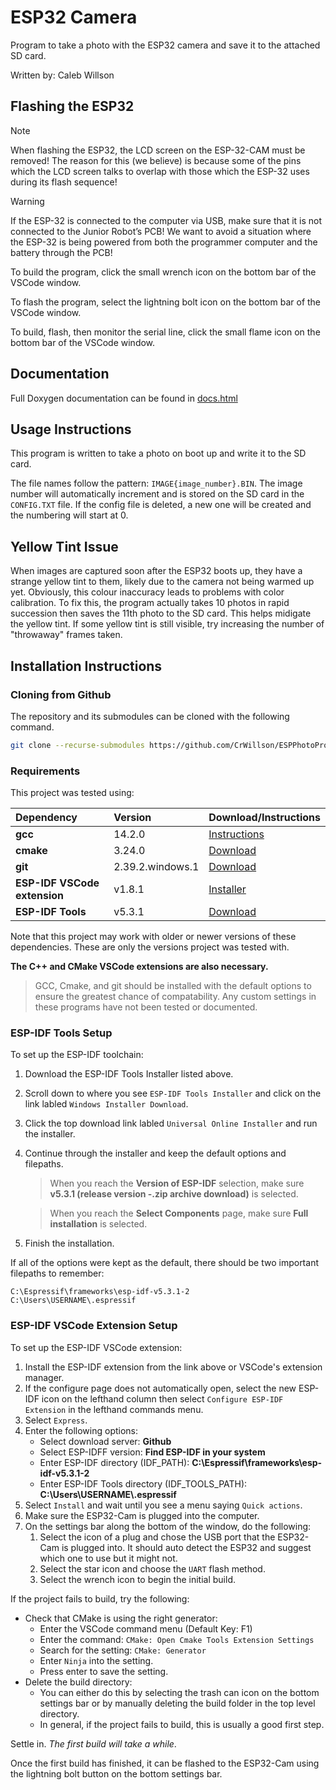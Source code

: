 # ESP32 Camera

Program to take a photo with the ESP32 camera and save it to the attached SD card.

Written by: Caleb Willson

## Flashing the ESP32

> [!NOTE]
> When flashing the ESP32, the LCD screen on the ESP-32-CAM must be removed!
> The reason for this (we believe) is because some of the pins which the LCD screen talks to overlap with those which the ESP-32 uses during its flash sequence! 

> [!WARNING]
> If the ESP-32 is connected to the computer via USB, make sure that it is not connected to the Junior Robot’s PCB! 
> We want to avoid a situation where the ESP-32 is being powered from both the programmer computer and the battery through the PCB!

To build the program, click the small wrench icon on the bottom bar of the VSCode window.

To flash the program, select the lightning bolt icon on the bottom bar of the VSCode window.

To build, flash, then monitor the serial line, click the small flame icon on the bottom bar of the VSCode window.

## Documentation
Full Doxygen documentation can be found in [docs.html](./docs.html)

## Usage Instructions
This program is written to take a photo on boot up and write it to the SD card. 

The file names follow the pattern: `IMAGE{image_number}.BIN`. The image number will automatically increment and is stored on the SD card in the `CONFIG.TXT` file. If the config file is deleted, a new one will be created and the numbering will start at 0. 

## Yellow Tint Issue
When images are captured soon after the ESP32 boots up, they have a strange yellow tint to them, likely due to the camera not being warmed up yet. Obviously, this colour inaccuracy leads to problems with color calibration. To fix this, the program actually takes 10 photos in rapid succession then saves the 11th photo to the SD card. This helps midigate the yellow tint. If some yellow tint is still visible, try increasing the number of "throwaway" frames taken.

## Installation Instructions

### Cloning from Github
The repository and its submodules can be cloned with the following command.

```bash
git clone --recurse-submodules https://github.com/CrWillson/ESPPhotoProcessor.git
```

### Requirements
This project was tested using:

| **Dependency**               	| **Version**          	| **Download/Instructions** 	
|:------------------------------|:----------------------|:-
| **gcc**                      	| 14.2.0            	| [Instructions](https://www.freecodecamp.org/news/how-to-install-c-and-cpp-compiler-on-windows/)
| **cmake**                    	| 3.24.0            	| [Download](https://cmake.org/download/)
| **git**                      	| 2.39.2.windows.1  	| [Download](https://git-scm.com/download/win) 
| **ESP-IDF VSCode extension** 	| v1.8.1            	| [Installer](https://marketplace.visualstudio.com/items?itemName=espressif.esp-idf-extension)
| **ESP-IDF Tools**            	| v5.3.1            	| [Download](https://docs.espressif.com/projects/esp-idf/en/stable/esp32/get-started/windows-setup.html)

Note that this project may work with older or newer versions of these dependencies. 
These are only the versions project was tested with.

**The C++ and CMake VSCode extensions are also necessary.**

> GCC, Cmake, and git should be installed with the default options to ensure the greatest chance of compatability.
> Any custom settings in these programs have not been tested or documented.

### ESP-IDF Tools Setup
To set up the ESP-IDF toolchain:

1. Download the ESP-IDF Tools Installer listed above.
2. Scroll down to where you see `ESP-IDF Tools Installer` and click on the link labled `Windows Installer Download`.
3. Click the top download link labled `Universal Online Installer` and run the installer.
4. Continue through the installer and keep the default options and filepaths.
    > When you reach the **Version of ESP-IDF** selection, make sure **v5.3.1 (release version -.zip archive download)** is selected.
    
    > When you reach the **Select Components** page, make sure **Full installation** is selected.

5. Finish the installation.

If all of the options were kept as the default, there should be two important filepaths to remember:
```(bash)
C:\Espressif\frameworks\esp-idf-v5.3.1-2
C:\Users\USERNAME\.espressif
```

### ESP-IDF VSCode Extension Setup
To set up the ESP-IDF VSCode extension:

1. Install the ESP-IDF extension from the link above or VSCode's extension manager.
2. If the configure page does not automatically open, select the new ESP-IDF icon on the lefthand column then select `Configure ESP-IDF Extension` in the lefthand commands menu. 
3. Select `Express`.
4. Enter the following options:
    * Select download server: **Github**
    * Select ESP-IDFF version: **Find ESP-IDF in your system**
    * Enter ESP-IDF directory (IDF_PATH): **C:\Espressif\frameworks\esp-idf-v5.3.1-2**
    * Enter ESP-IDF Tools directory (IDF_TOOLS_PATH): **C:\Users\USERNAME\\.espressif**
4. Select `Install` and wait until you see a menu saying `Quick actions`.
5. Make sure the ESP32-Cam is plugged into the computer.
6. On the settings bar along the bottom of the window, do the following:
    1. Select the icon of a plug and chose the USB port that the ESP32-Cam is plugged into. It should auto detect the ESP32 and suggest which one to use but it might not.
    2. Select the star icon and choose the `UART` flash method. 
    3. Select the wrench icon to begin the initial build.

 If the project fails to build, try the following:
 * Check that CMake is using the right generator:
   * Enter the VSCode command menu (Default Key: F1)
   * Enter the command: `CMake: Open Cmake Tools Extension Settings`
   * Search for the setting: `CMake: Generator`
   * Enter `Ninja` into the setting.
   * Press enter to save the setting.
* Delete the build directory:
    * You can either do this by selecting the trash can icon on the bottom settings bar or by manually deleting the build folder in the top level directory.
    * In general, if the project fails to build, this is usually a good first step.

Settle in. *The first build will take a while*.

Once the first build has finished, it can be flashed to the ESP32-Cam using the lightning bolt button on the bottom settings bar. 